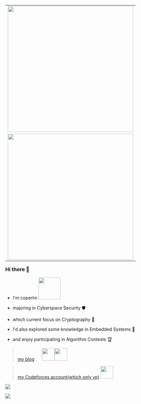 <table align='right'>
<tr><td><img src="https://github-readme-stats.vercel.app/api?username=coperlm&count_private=true&show_icons=true&theme=cobalt" width="400"></td></tr>
<tr><td><img src="https://stats.justsong.cn/api/nowcoder?id=962349741" width="400" /></td></tr>
</table>

### Hi there 👋

- I'm coperlm <img src="https://raw.githubusercontent.com/alexnaiman/alexnaiman/master/resources/PusheenCompute.gif" width="70px" />

- majoring in Cyberspace Security 🛡️
  
- which current focus on Cryptography 🔐
  
- I'd also explored some knowledge in Embedded Systems 🤖

- and enjoy participating in Algorithm Contests 🏆


> [my blog](https://coperlm.github.io/) $\quad$  <img src="https://ice.frostsky.com/2024/12/17/47c3959e81d29e451de2d5322e53347e.gif" width="40" /><img src="https://ice.frostsky.com/2024/12/17/4d0684d8bebfb184eda06aafebd71a96.gif" width="40" />

> [my Codeforces account(which only vp)](https://codeforces.com/profile/coperlm)   <img src="https://ice.frostsky.com/2024/12/17/e57560daeaa682a94da97d7b5b65cce2.gif" width="40px" />

![](https://github-readme-activity-graph.vercel.app/graph?username=coperlm&theme=react-dark)

![](https://github-profile-trophy.vercel.app/?username=coperlm)
